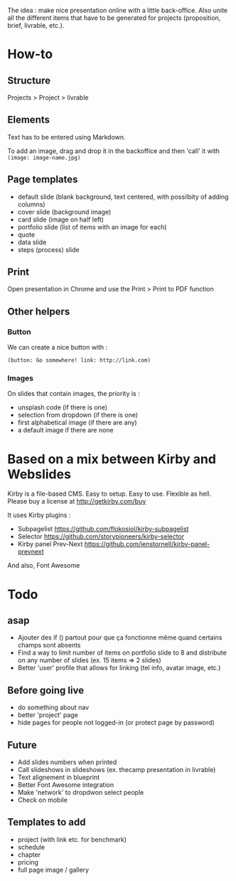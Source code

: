 The idea : make nice presentation online with a little back-office. Also unite all the different items that have to be generated for projects (proposition, brief, livrable, etc.). 

# How-to

## Structure 

Projects > Project > livrable  

## Elements 

Text has to be entered using Markdown. 

To add an image, drag and drop it in the backoffice and then 'call' it with `(image: image-name.jpg)`

## Page templates 

- default slide (blank background, text centered, with possilbity of adding columns) 
- cover slide (background image)
- card slide (image on half left)
- portfolio slide (list of items with an image for each) 
- quote 
- data slide 
- steps (process) slide 

## Print

Open presentation in Chrome and use the Print > Print to PDF function 

## Other helpers 

### Button 

We can create a nice button with : 

`(button: Go somewhere! link: http://link.com)`

### Images

On slides that contain images, the priority is : 

- unsplash code (if there is one)
- selection from dropdown (if there is one)
- first alphabetical image (if there are any)
- a default image if there are none 

# Based on a mix between Kirby and Webslides

Kirby is a file-based CMS.
Easy to setup. Easy to use. Flexible as hell.
Please buy a license at <http://getkirby.com/buy>

It uses Kirby plugins : 

- Subpagelist <https://github.com/flokosiol/kirby-subpagelist>
- Selector <https://github.com/storypioneers/kirby-selector>
- Kirby panel Prev-Next <https://github.com/jenstornell/kirby-panel-prevnext>

And also, Font Awesome

# Todo 

## asap

- Ajouter des if () partout pour que ça fonctionne même quand certains champs sont absents
- Find a way to limit number of items on portfolio slide to 8 and distribute on any number of slides (ex. 15 items => 2 slides)
- Better 'user' profile that allows for linking (tel info, avatar image, etc.)

## Before going live 

- do something about nav 
- better 'project' page 
- hide pages for people not logged-in (or protect page by password)

## Future 

- Add slides numbers when printed 
- Call slideshows in slideshows (ex. thecamp presentation in livrable)
- Text alignement in blueprint  
- Better Font Awesome integration
- Make 'network' to dropdwon select people 
- Check on mobile 

## Templates to add 

- project (with link etc. for benchmark) 
- schedule 
- chapter 
- pricing 
- full page image / gallery 

